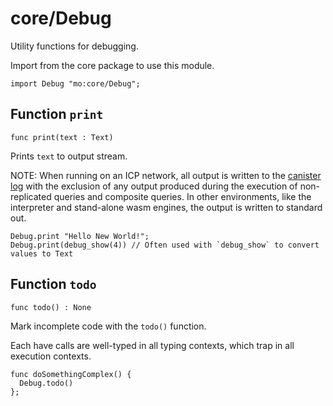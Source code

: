 # core/Debug
Utility functions for debugging.

Import from the core package to use this module.
```motoko name=import
import Debug "mo:core/Debug";
```

## Function `print`
``` motoko no-repl
func print(text : Text)
```

Prints `text` to output stream.

NOTE: When running on an ICP network, all output is written to the [canister log](https://internetcomputer.org/docs/current/developer-docs/smart-contracts/maintain/logs) with the exclusion of any output
produced during the execution of non-replicated queries and composite queries.
In other environments, like the interpreter and stand-alone wasm engines, the output is written to standard out.

```motoko include=import
Debug.print "Hello New World!";
Debug.print(debug_show(4)) // Often used with `debug_show` to convert values to Text
```

## Function `todo`
``` motoko no-repl
func todo() : None
```

Mark incomplete code with the `todo()` function.

Each have calls are well-typed in all typing contexts, which
trap in all execution contexts.

```motoko include=import
func doSomethingComplex() {
  Debug.todo()
};
```
